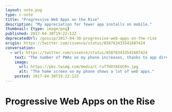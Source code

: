 ```yaml
---
layout: note.pug
type: c-note
title: "Progressive Web Apps on the Rise"
description: "My appreciation for fewer app installs on mobile."
thumbnail: {type: image/png}
published: 2017-04-30T19:22:12Z
deprecatedUrl: /gossip/2017-04-30-progressive-web-apps-on-the-rise
origin: https://twitter.com/cssence/status/858763433541607424
conversation:
  - url: https://twitter.com/cssence/status/858763433541607424
    text: "The number of PWAs on my phone increases, thanks to app directories such as [pwa-directory.appspot.com](https://pwa-directory.appspot.com)"
    image:
      url: https://pbs.twimg.com/media/C-ru7THXYAIUCRn.jpg
      alt: "The home screen on my phone shows a lot of web apps."
    posted: 2017-04-30T19:22:12Z
---
```


# Progressive Web Apps on the Rise
